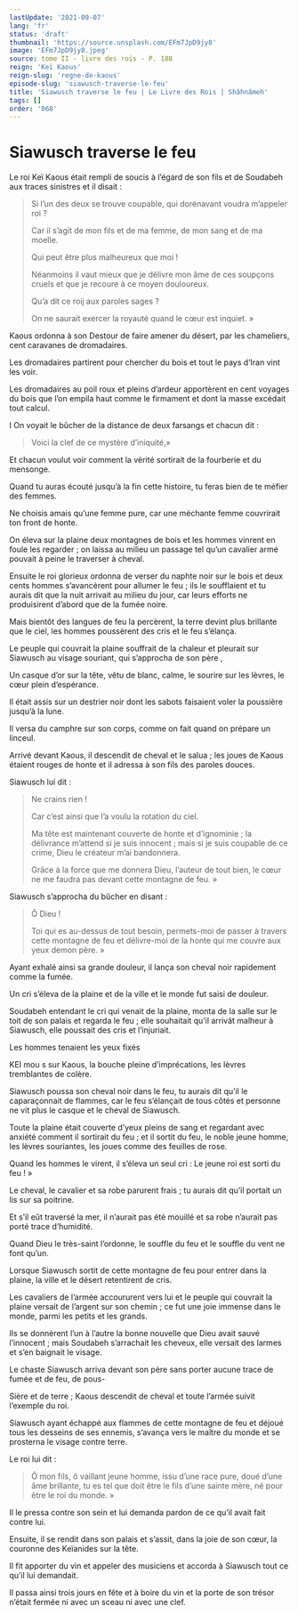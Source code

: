 ```yaml
---
lastUpdate: '2021-09-07'
lang: 'fr'
status: 'draft'
thumbnail: 'https://source.unsplash.com/EFm7JpD9jy8'
image: 'EFm7JpD9jy8.jpeg'
source: tome II - livre des rois - P. 188
reign: 'Keï Kaous'
reign-slug: 'regne-de-kaous'
episode-slug: 'siawusch-traverse-le-feu'
title: 'Siawusch traverse le feu | Le Livre des Rois | Shâhnâmeh'
tags: []
order: '068'
---
```


<!-- LTeX: language=fr -->

# Siawusch traverse le feu

Le roi Keï Kaous était rempli de soucis à l’égard de son fils et de Soudabeh aux traces sinistres et il disait :

> Si l’un des deux se trouve coupable, qui dorénavant voudra m’appeler roi ?
>
> Car il s’agit de mon fils et de ma femme, de mon sang et de ma moelle.
>
> Qui peut être plus malheureux que moi !
>
> Néanmoins il vaut mieux que je délivre mon âme de ces soupçons cruels et que je recoure à ce moyen douloureux.
>
> Qu’a dit ce roij aux paroles sages ?
>
> On ne saurait exercer la royauté quand le cœur est inquiet. »

Kaous ordonna à son Destour de faire amener du désert, par les chameliers, cent caravanes de dromadaires.

Les dromadaires partirent pour chercher du bois et tout le pays d’Iran vint les voir.

Les dromadaires au poil roux et pleins d’ardeur apportèrent en cent voyages du bois que l’on empila haut comme le firmament et dont la masse excédait tout calcul.

I On voyait le bûcher de la distance de deux farsangs et chacun dit :

> Voici la clef de ce mystère d’iniquité,»

Et chacun voulut voir comment la vérité sortirait de la fourberie et du mensonge.

Quand tu auras écouté jusqu’à la fin cette histoire, tu feras bien de te méfier des femmes.

Ne choisis amais qu’une femme pure, car une méchante femme couvrirait ton front de honte.

On éleva sur la plaine deux montagnes de bois et les hommes vinrent en foule les regarder ; on laissa au milieu un passage tel qu’un cavalier armé pouvait à peine le traverser à cheval.

Ensuite le roi glorieux ordonna de verser du naphte noir sur le bois et deux cents hommes s’avancèrent pour allumer le feu ; ils le soufflaient et tu aurais dit que la nuit arrivait au milieu du jour, car leurs efforts ne produisirent d’abord que de la fumée noire.

Mais bientôt des langues de feu la percèrent, la terre devint plus brillante que le ciel, les hommes poussèrent des cris et le feu s’élança.

Le peuple qui couvrait la plaine souffrait de la chaleur et pleurait sur Siawusch au visage souriant, qui s’approcha de son père ,

Un casque d’or sur la tête, vêtu de blanc, calme, le sourire sur les lèvres, le cœur plein d’espérance.

Il était assis sur un destrier noir dont les sabots faisaient voler la poussière jusqu’à la lune.

Il versa du camphre sur son corps, comme on fait quand on prépare un linceul.

Arrivé devant Kaous, il descendit de cheval et le salua ; les joues de Kaous étaient rouges de honte et il adressa à son fils des paroles douces.

Siawusch lui dit :

> Ne crains rien !
>
> Car c’est ainsi que l’a voulu la rotation du ciel.
>
> Ma tête est maintenant couverte de honte et d’ignominie ; la délivrance m’attend si je suis innocent ; mais si je suis coupable de ce crime, Dieu le créateur m’ai bandonnera.
>
> Grâce à la force que me donnera Dieu, l’auteur de tout bien, le cœur ne me faudra pas devant cette montagne de feu. »

Siawusch s’approcha du bûcher en disant :

> Ô Dieu !
>
> Toi qui es au-dessus de tout besoin, permets-moi de passer à travers cette montagne de feu et délivre-moi de la honte qui me couvre aux yeux demon père. »

Ayant exhalé ainsi sa grande douleur, il lança son cheval noir rapidement comme la fumée.

Un cri s’éleva de la plaine et de la ville et le monde fut saisi de douleur.

Soudabeh entendant le cri qui venait de la plaine, monta de la salle sur le toit de son palais et regarda le feu ; elle souhaitait qu’il arrivât malheur à Siawusch, elle poussait des cris et l’injuriait.

Les hommes tenaient les yeux fixés

KEI mou s sur Kaous, la bouche pleine d’imprécations, les lèvres tremblantes de colère.

Siawusch poussa son cheval noir dans le feu, tu aurais dit qu’il le caparaçonnait de flammes, car le feu s’élançait de tous côtés et personne ne vit plus le casque et le cheval de Siawusch.

Toute la plaine était couverte d’yeux pleins de sang et regardant avec anxiété comment il sortirait du feu ; et il sortit du feu, le noble jeune homme, les lèvres souriantes, les joues comme des feuilles de rose.

Quand les hommes le virent, il s’éleva un seul cri : Le jeune roi est sorti du feu ! »

Le cheval, le cavalier et sa robe parurent frais ; tu aurais dit qu’il portait un lis sur sa poitrine.

Et s’il eût traversé la mer, il n’aurait pas été mouillé et sa robe n’aurait pas porté trace d’humidité.

Quand Dieu le très-saint l’ordonne, le souffle du feu et le souffle du vent ne font qu’un.

Lorsque Siawusch sortit de cette montagne de feu pour entrer dans la plaine, la ville et le désert retentirent de cris.

Les cavaliers de l’armée accoururent vers lui et le peuple qui couvrait la plaine versait de l’argent sur son chemin ; ce fut une joie immense dans le monde, parmi les petits et les grands.

Ils se donnèrent l’un à l’autre la bonne nouvelle que Dieu avait sauvé l’innocent ; mais Soudabeh s’arrachait les cheveux, elle versait des larmes et s’en baignait le visage.

Le chaste Siawusch arriva devant son père sans porter aucune trace de fumée et de feu, de pous-

Sière et de terre ; Kaous descendit de cheval et toute l’armée suivit l’exemple du roi.

Siawusch ayant échappé aux flammes de cette montagne de feu et déjoué tous les desseins de ses ennemis, s’avança vers le maître du monde et se prosterna le visage contre terre.

Le roi lui dit :

> Ô mon fils, ô vaillant jeune homme, issu d’une race pure, doué d’une âme brillante, tu es tel que doit être le fils d’une sainte mère, né pour être le roi du monde. »

Il le pressa contre son sein et lui demanda pardon de ce qu’il avait fait contre lui.

Ensuite, il se rendit dans son palais et s’assit, dans la joie de son cœur, la couronne des Keïanides sur la tête.

Il fit apporter du vin et appeler des musiciens et accorda à Siawusch tout ce qu’il lui demandait.

Il passa ainsi trois jours en fête et à boire du vin et la porte de son trésor n’était fermée ni avec un sceau ni avec une clef.
